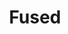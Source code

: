 ---
blog: https://docs.fused.io/blog
codehost: https://github.com/https://github.com/fusedio/udfs
linkedin: https://linkedin.com/company/fusedio
logohandle: fusedio
sort: fused
title: Fused
website: https://www.fused.io/
---